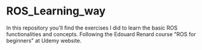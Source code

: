 # ROS_Learning_way
In this repository you'll find the exercises I did to learn the basic ROS functionalities and concepts. Following the Edouard Renard course "ROS for beginners" at Udemy website.
